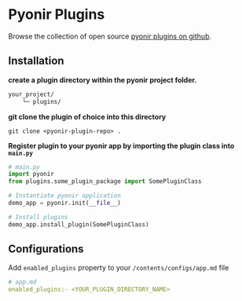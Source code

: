 # Pyonir Plugins

Browse the collection of open source [pyonir plugins on github](https://github.com/pyonir/pyonir-plugins).

## Installation

**create a plugin directory within the pyonir project folder.**
```markdown
your_project/
    └─ plugins/
```

**git clone the plugin of choice into this directory**

```git clone <pyonir-plugin-repo> .```

**Register plugin to your pyonir app by importing the plugin class into `main.py`**

```python
# main.py
import pyonir
from plugins.some_plugin_package import SomePluginClass

# Instantiate pyonir application
demo_app = pyonir.init(__file__)

# Install plugins
demo_app.install_plugin(SomePluginClass)
```

## Configurations
Add `enabled_plugins` property to your `/contents/configs/app.md` file

```yml
# app.md
enabled_plugins:- <YOUR_PLUGIN_DIRECTORY_NAME>
```